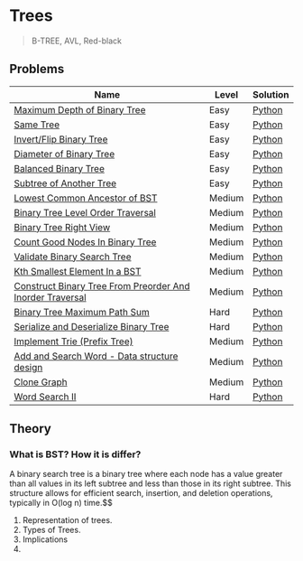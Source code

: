 # Trees

>B-TREE, AVL, Red-black

## Problems$$  $$

| Name                                                                                                                                                  | Level  | Solution            |
| ----------------------------------------------------------------------------------------------------------------------------------------------------- | ------ | ------------------- |
| [Maximum Depth of Binary Tree](https://leetcode.com/problems/maximum-depth-of-binary-tree/)                                                           | Easy   | [Python](./104.py)  |
| [Same Tree](https://leetcode.com/problems/same-tree/)                                                                                                 | Easy   | [Python](./100.py)  |
| [Invert/Flip Binary Tree](https://leetcode.com/problems/invert-binary-tree/)                                                                          | Easy   | [Python](./226.py)  |
| [Diameter of Binary Tree](https://leetcode.com/problems/diameter-of-binary-tree/)                                                                     | Easy   | [Python](./543.py)  |
| [Balanced Binary Tree](https://leetcode.com/problems/balanced-binary-tree/description/)                                                               | Easy   | [Python](./110.py)  |
| [Subtree of Another Tree](https://leetcode.com/problems/subtree-of-another-tree/submissions/)                                                         | Easy   | [Python](./572.py)  |
| [Lowest Common Ancestor of BST](https://leetcode.com/problems/lowest-common-ancestor-of-a-binary-search-tree/)                                        | Medium | [Python](./235.py)  |
| [Binary Tree Level Order Traversal](https://leetcode.com/problems/binary-tree-level-order-traversal/)                                                 | Medium | [Python](./102.py)  |
| [Binary Tree Right View](https://leetcode.com/problems/binary-tree-right-side-view/)                                                                  | Medium | [Python](./199.py)  |
| [Count Good Nodes In Binary Tree](https://leetcode.com/problems/count-good-nodes-in-binary-tree/)                                                     | Medium | [Python](./1448.py) |
| [Validate Binary Search Tree](https://leetcode.com/problems/validate-binary-search-tree/)                                                             | Medium | [Python](./98.py)   |
| [Kth Smallest Element In a BST](https://leetcode.com/problems/kth-smallest-element-in-a-bst/)                                                         | Medium | [Python](./230.py)  |
| [Construct Binary Tree From Preorder And Inorder Traversal](https://leetcode.com/problems/construct-binary-tree-from-preorder-and-inorder-traversal/) | Medium | [Python](./105.py)  |
| [Binary Tree Maximum Path Sum](https://leetcode.com/problems/binary-tree-maximum-path-sum/)                                                           | Hard   | [Python](./124.py)  |
| [Serialize and Deserialize Binary Tree](https://leetcode.com/problems/serialize-and-deserialize-binary-tree/)                                         | Hard   | [Python](./297.py)  |
| [Implement Trie (Prefix Tree)](https://leetcode.com/problems/implement-trie-prefix-tree/)                                                             | Medium | [Python](./208.py)  |
| [Add and Search Word - Data structure design](https://leetcode.com/problems/add-and-search-word-data-structure-design/)                               | Medium | [Python](./211.py)  |
| [Clone Graph](https://leetcode.com/problems/clone-graph/)                                                                                             | Medium | [Python](./133.py)  |
| [Word Search II](https://leetcode.com/problems/word-search-ii/)                                                                                       | Hard   | [Python](./212.py)  |

## Theory


### What is BST? How it is differ?

A binary search tree is a binary tree where each node has a value greater than all values in its left subtree and less than those in its right subtree. This structure allows for efficient search, insertion, and deletion operations, typically in O(log n) time.$$


1. Representation of trees.
2. Types of Trees.
3. Implications
4. 